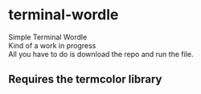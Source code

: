 # terminal-wordle
Simple Terminal Wordle<br>
Kind of a work in progress<br/>
All you have to do is download the repo and run the file.<br/>
## Requires the termcolor library
